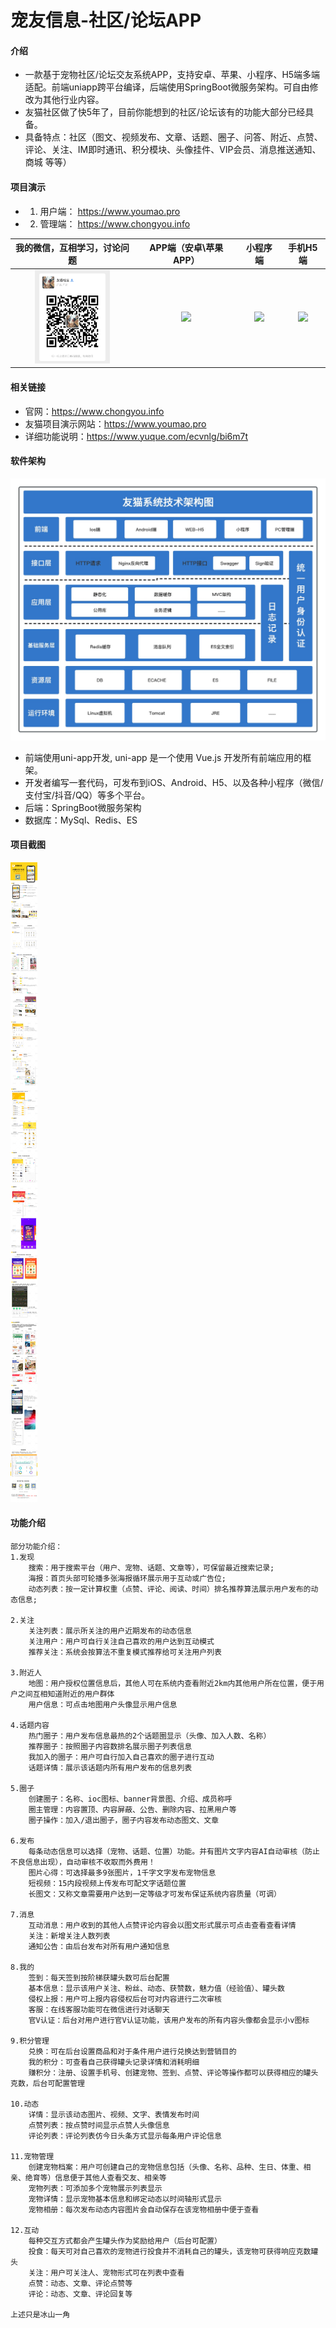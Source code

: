 # 宠友信息-社区/论坛APP

#### 介绍
- 一款基于宠物社区/论坛交友系统APP，支持安卓、苹果、小程序、H5端多端适配。前端uniapp跨平台编译，后端使用SpringBoot微服务架构。可自由修改为其他行业内容。
- 友猫社区做了快5年了，目前你能想到的社区/论坛该有的功能大部分已经具备。
- 具备特点：社区（图文、视频发布、文章、话题、圈子、问答、附近、点赞、评论、关注、IM即时通讯、积分模块、头像挂件、VIP会员、消息推送通知、商城 等等）

#### 项目演示

-  1. 用户端： https://www.youmao.pro
-  2. 管理端： https://www.chongyou.info

<table>
  <thead>
  <tr>
    <th>我的微信，互相学习，讨论问题</th>
    <th>APP端（安卓\苹果APP）</th>
    <th>小程序端</th>
    <th>手机H5端</th>
  </tr>
  </thead>
  <tbody>
  <tr>
      <td align="center" valign="middle">
        <img width="120px" src="%E6%88%91%E7%9A%84%E4%BF%A1%E6%81%AF.jpg">
      </td>
      <td align="center" valign="middle">
        <img width="120px" src="https://foruda.gitee.com/images/1684052614684609431/fbd0b48a_911913.png">
      </td>
      <td align="center" valign="middle">
         <img width="120px" src="https://foruda.gitee.com/images/1684052166819146365/ef9375fe_911913.jpeg">
      </td>
      <td align="center" valign="middle">
         <img width="100px" src="https://www.youmao.pro/image/h5_code.png">
      </td>
    </tr>
  <tr></tr>
  </tbody>
</table>


#### 相关链接

- 官网：https://www.chongyou.info
- 友猫项目演示网站：https://www.youmao.pro
- 详细功能说明：https://www.yuque.com/ecvnlg/bi6m7t


#### 软件架构

![输入图片说明](%E5%8F%8B%E7%8C%AB%E7%B3%BB%E7%BB%9F%E6%8A%80%E6%9C%AF%E6%9E%B6%E6%9E%84%E5%9B%BE.jpg)

- 前端使用uni-app开发, uni-app 是一个使用 Vue.js 开发所有前端应用的框架。
- 开发者编写一套代码，可发布到iOS、Android、H5、以及各种小程序（微信/支付宝/抖音/QQ）等多个平台。
- 后端：SpringBoot微服务架构
- 数据库：MySql、Redis、ES



#### 项目截图
![输入图片说明](%E5%8A%9F%E8%83%BD%E9%A2%84%E8%A7%88%E5%9B%BE.jpg)

#### 功能介绍
```
部分功能介绍：
1.发现
	搜索：用于搜索平台（用户、宠物、话题、文章等），可保留最近搜索记录;
	海报：首页头部可轮播多张海报循环展示用于互动或广告位;
	动态列表：按一定计算权重（点赞、评论、阅读、时间）排名推荐算法展示用户发布的动态信息;

2.关注
	关注列表：展示所关注的用户近期发布的动态信息
	关注用户：用户可自行关注自己喜欢的用户达到互动模式
	推荐关注：系统会按算法不重复模式推荐给可关注用户列表

3.附近人
	地图：用户授权位置信息后，其他人可在系统内查看附近2km内其他用户所在位置，便于用户之间互相知道附近的用户群体
	用户信息：可点击地图用户头像显示用户信息

4.话题内容
	热门圈子：用户发布信息最热的2个话题圈显示（头像、加入人数、名称）
	推荐圈子：按照圈子内容数排名展示圈子列表信息
	我加入的圈子：用户可自行加入自己喜欢的圈子进行互动
	话题详情：展示该话题内所有用户发布的信息列表

5.圈子
	创建圈子：名称、ioc图标、banner背景图、介绍、成员称呼
	圈主管理：内容置顶、内容屏蔽、公告、删除内容、拉黑用户等
	圈子操作：加入/退出圈子，圈子内容发布动态图文、文章

6.发布
	每条动态信息可以选择（宠物、话题、位置）功能。并有图片文字内容AI自动审核（防止不良信息出现），自动审核不收取而外费用！
	图片心得：可选择最多9张图片，1千字文字发布宠物信息
	短视频：15内段视频上传发布可配文字话题位置
	长图文：又称文章需要用户达到一定等级才可发布保证系统内容质量（可调）

7.消息
	互动消息：用户收到的其他人点赞评论内容会以图文形式展示可点击查看查看详情
	关注：新增关注人数列表
	通知公告：由后台发布对所有用户通知信息

8.我的
	签到：每天签到按阶梯获罐头数可后台配置
	基本信息：显示该用户关注、粉丝、动态、获赞数，魅力值（经验值）、罐头数
	侵权上报：用户可上报内容侵权后台可对内容进行二次审核
	客服：在线客服功能可在微信进行对话聊天
	官V认证：后台对用户进行官V认证功能，该用户发布的所有内容头像都会显示小v图标

9.积分管理
	兑换：可在后台设置商品和对于条件用户进行兑换达到营销目的
	我的积分：可查看自己获得罐头记录详情和消耗明细
	赚积分：注册、设置手机号、创建宠物、签到、点赞、评论等操作都可以获得相应的罐头克数，后台可配置管理

10.动态
	详情：显示该动态图片、视频、文字、表情发布时间
	点赞列表：按点赞时间显示点赞人头像信息
	评论列表：评论列表仿今日头条方式显示每条用户评论信息

11.宠物管理
	创建宠物档案：用户可创建自己的宠物信息包括（头像、名称、品种、生日、体重、相亲、绝育等）信息便于其他人查看交友、相亲等
	宠物列表：可添加多个宠物展示列表显示
	宠物详情：显示宠物基本信息和绑定动态以时间轴形式显示
	宠物相册：每次发布动态内容图片会自动保存在该宠物相册中便于查看

12.互动
	每种交互方式都会产生罐头作为奖励给用户（后台可配置）
	投食：每天可对自己喜欢的宠物进行投食并不消耗自己的罐头，该宠物可获得响应克数罐头
	关注：用户可关注人、宠物形式可在列表中查看
	点赞：动态、文章、评论点赞等
	评论：动态、文章、评论回复等
	
上述只是冰山一角
```

